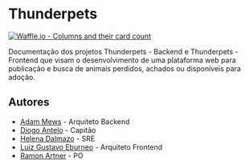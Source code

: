 # Thunderpets

[![Waffle.io - Columns and their card count](https://badge.waffle.io/academiadev-joinville/projeto-wiki-thunderpets.svg?columns=all)](https://waffle.io/academiadev-joinville/projeto-wiki-thunderpets)

Documentação dos projetos Thunderpets - Backend e Thunderpets - Frontend que visam o desenvolvimento de uma plataforma web para publicação e busca de animais perdidos, achados ou disponíveis para adoção.

## Autores

* [Adam Mews](https://github.com/liserline) - Arquiteto Backend
* [Diogo Antelo](https://github.com/DiogoAntelo) - Capitão
* [Helena Dalmazo](https://github.com/nefasta) - SRE
* [Luiz Gustavo Eburneo](https://github.com/Botuca) - Arquiteto Frontend
* [Ramon Artner](https://github.com/rartner) - PO

